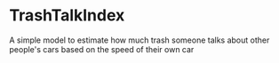 # TrashTalkIndex
A simple model to estimate how much trash someone talks about other people's cars based on the speed of their own car
